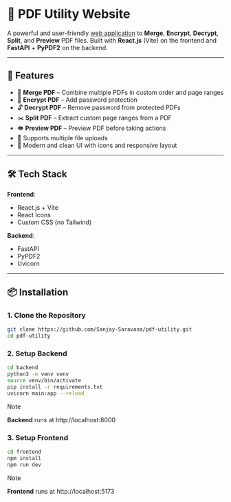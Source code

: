 # 📄 PDF Utility Website

A powerful and user-friendly [web application](https://sanjay-saravana.github.io/pdf-utility/) to **Merge**, **Encrypt**, **Decrypt**, **Split**, and **Preview** PDF files. Built with **React.js** (Vite) on the frontend and **FastAPI** + **PyPDF2** on the backend.

---

## 🚀 Features

- 🔗 **Merge PDF** – Combine multiple PDFs in custom order and page ranges
- 🔐 **Encrypt PDF** – Add password protection
- 🔓 **Decrypt PDF** – Remove password from protected PDFs
- ✂️ **Split PDF** – Extract custom page ranges from a PDF
- 👁️ **Preview PDF** – Preview PDF before taking actions
- 📂 Supports multiple file uploads
- 🧾 Modern and clean UI with icons and responsive layout

---

## 🛠️ Tech Stack

**Frontend**:  
- React.js + Vite  
- React Icons  
- Custom CSS (no Tailwind)

**Backend**:  
- FastAPI  
- PyPDF2  
- Uvicorn

---

## 📦 Installation

### 1. Clone the Repository

```bash
git clone https://github.com/Sanjay-Saravana/pdf-utility.git
cd pdf-utility

```

### 2. Setup Backend

```bash
cd backend
python3 -m venv venv
source venv/bin/activate
pip install -r requirements.txt
uvicorn main:app --reload
```

> [!NOTE]
> **Backend** runs at http://localhost:8000

### 3. Setup Frontend

```bash
cd frontend
npm install
npm run dev
```
> [!NOTE]
> **Frontend** runs at http://localhost:5173